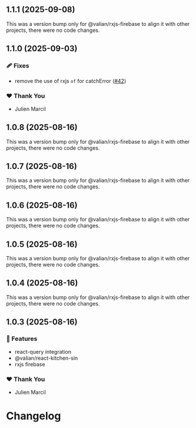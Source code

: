 ## 1.1.1 (2025-09-08)

This was a version bump only for @valian/rxjs-firebase to align it with other projects, there were no code changes.

## 1.1.0 (2025-09-03)

### 🩹 Fixes

- remove the use of rxjs `of` for catchError ([#42](https://github.com/valian-ca/react-firebase/pull/42))

### ❤️ Thank You

- Julien Marcil

## 1.0.8 (2025-08-16)

This was a version bump only for @valian/rxjs-firebase to align it with other projects, there were no code changes.

## 1.0.7 (2025-08-16)

This was a version bump only for @valian/rxjs-firebase to align it with other projects, there were no code changes.

## 1.0.6 (2025-08-16)

This was a version bump only for @valian/rxjs-firebase to align it with other projects, there were no code changes.

## 1.0.5 (2025-08-16)

This was a version bump only for @valian/rxjs-firebase to align it with other projects, there were no code changes.

## 1.0.4 (2025-08-16)

This was a version bump only for @valian/rxjs-firebase to align it with other projects, there were no code changes.

## 1.0.3 (2025-08-16)

### 🚀 Features

- react-query integration
- @valian/react-kitchen-sin
- rxjs firebase

### ❤️ Thank You

- Julien Marcil

# Changelog

